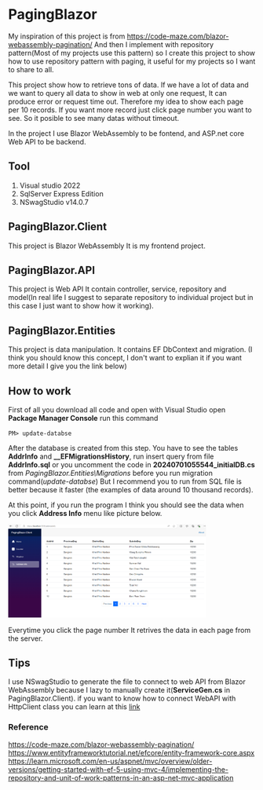 # PagingBlazor
My inspiration of this project is from https://code-maze.com/blazor-webassembly-pagination/ 
And then I implement with repository pattern(Most of my projects use this pattern) so I create this project to show how to use repository pattern with paging, it useful for my projects so I want to share to all.

This project show how to retrieve tons of data. If we have a lot of data and we want to query all data to show in web at only one request, It can produce error or request time out.
Therefore my idea to show each page per 10 records. If you want more record just click page number you want to see. So it posible to see many datas without timeout.

In the project I use Blazor WebAssembly to be fontend, and ASP.net core Web API to be backend.
## Tool
1. Visual studio 2022
2. SqlServer Express Edition
3. NSwagStudio v14.0.7

## PagingBlazor.Client
This project is Blazor WebAssembly It is my frontend project.
## PagingBlazor.API
This project is Web API It contain controller, service, repository and model(In real life I suggest to separate repository to individual project but in this case I just want to show how it working).
## PagingBlazor.Entities
This project is data manipulation. It contains EF DbContext and migration. (I think you should know this concept, I don't want to explian it if you want more detail I give you the link below)

## How to work
First of all you download all code and open with Visual Studio open **Package Manager Console** run this command 
```
PM> update-databse
```
After the database is created from this step. You have to see the tables **AddrInfo** and **__EFMigrationsHistory**, run insert query from file **AddrInfo.sql** or you uncomment the code in **20240701055544_initialDB.cs** from *PagingBlazor.Entities\Migrations* before you run migration command(*update-databse*) But I recommend you to run from SQL file is better because it faster (the examples of data around 10 thousand records).

At this point, if you run the program I think you should see the data when you click **Address Info** menu like picture below.

<img src="https://github.com/tree12/PagingBlazor/blob/main/images/image1.png" width="80%" title="hover text">

Everytime you click the page number It retrives the data in each page from the server.

## Tips
I use NSwagStudio to generate the file to connect to web API from Blazor WebAssembly because I lazy to manually create it(**ServiceGen.cs** in PagingBlazor.Client). if you want to know how to connect WebAPI with HttpClient class you can learn at this <a href="https://learn.microsoft.com/en-us/aspnet/core/blazor/call-web-api?view=aspnetcore-8.0" target="_blank">link</a>

### Reference
https://code-maze.com/blazor-webassembly-pagination/
https://www.entityframeworktutorial.net/efcore/entity-framework-core.aspx
https://learn.microsoft.com/en-us/aspnet/mvc/overview/older-versions/getting-started-with-ef-5-using-mvc-4/implementing-the-repository-and-unit-of-work-patterns-in-an-asp-net-mvc-application

